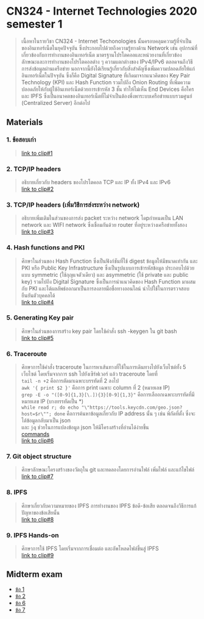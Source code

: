 # CN324 - Internet Technologies 2020 semester 1
> เนื้อหาในรายวิชา CN324 - Internet Techonologies นั้นครอบคลุมความรู้ที่จำเป็นของอินเทอร์เน็ตในยุคปัจจุบัน ซึ่งประกอบไปด้วยถึงความรู้ทางด้าน Network เช่น อุปกรณ์ที่เกี่ยวข้องกับการทำงานของอินเทอร์เน็ต มาตรฐานโปรโตคอลและหน่วยงานที่เกี่ยวข้อง ลักษณะและการทำงานของโปรโตคอลต่าง ๆ ความแตกต่างของ IPv4/IPv6 ตลอดจนถึงวิธีการส่งข้อมูลผ่านเครือข่าย นอกจากนี้ยังได้เรียนรู้เกี่ยวกับสิ่งสำคัญซึ่งเพิ่มความปลอดภัยให้แก่อินเทอร์เน็ตในปัจจุบัน ซึ่งก็คือ Digital Signature ที่เกิดมาจากแนวคิดของ Key Pair Technology (KPI) และ Hash Function รวมไปถึง Onion Routing ที่เพิ่มความปลอดภัยให้กับผู้ใช้อินเทอร์เน็ตด้วยการเข้ารหัส 3 ชั้น ทำให้ไม่เห็น End Devices คือใคร และ IPFS ซึ่งเป็นอนาคตของอินเทอร์เน็ตที่ไม่จำเป็นต้องพึ่งพาระบบเครือข่ายแบบรวมศูนย์ (Centralized Server) อีกต่อไป


## Materials

### 1. ข้อสอบเก่า
> [link to clip#1](https://youtu.be/vAZFbvOROug)

### 2. TCP/IP headers 
> อธิบายเกี่ยวกับ headers ของโปรโตคอล TCP และ IP ทั้ง IPv4 และ IPv6<br>
> [link to clip#2](https://youtu.be/ki53k7tfotc)

### 3. TCP/IP headers (เพิ่มวิธีการส่งระหว่าง network)
> อธิบายเพิ่มเติมในส่วนของการส่ง packet ระหว่าง network โดpกำหนดเป็น LAN network และ WIFI network ซึ่งเชื่อมกันด้วย router ที่อยู่ระหว่างเครือข่ายทั้งสอง <br>
> [link to clip#3](https://youtu.be/7yGRjiYn2CM)

### 4. Hash functions and PKI
> ศึกษาในส่วนของ Hash Function ซึ่งเป็นฟังก์ชันที่ใช้ digest ข้อมูลให้มีขนาดเท่ากัน และ PKI หรือ Public Key Infrastructure ซึ่งเป็นรูปแบบการเข้ารหัสข้อมูล ประกอบไปด้วยแบบ symmetric (ใช้กุญแจตัวเดียว) และ asymmetric (ใช้ private และ public key) รวมไปถึง Digital Signature ซึ่งเป็นการนำแนวคิดของ Hash Function มาผสมกับ PKI และได้ผลลัพธ์ออกมาเป็นการลงลายมือชื่อทางออนไลน์ นำไปใช้ในการตรวจสอบยืนยันตัวบุคคลได้<br>
> [link to clip#4](https://youtu.be/vAZFbvOROug)

### 5. Generating Key pair
> ศึกษาในส่วนของการสร้าง key pair โดยใช้คำสั่ง ssh -keygen ใน git bash<br>
> [link to clip#5](https://youtu.be/DPmdFAXuIBw)

### 6. Traceroute
> ศึกษาการใช้คำสั่ง traceroute ในการหาเส้นทางที่ใช้ในการเดินทางไปยังเว็บไซต์ทั้ง 5 เว็บไซต์ โดยเริ่มจากการ ssh ไปยังเซิร์ฟเวอร์ แล้ว traceroute โดยที่ <br>
> `tail -n +2` คือการตัดมาเฉพาะบรรทัดที่ 2 ลงไป <br>
> `awk '{ print $2 }'` คือการ print เฉพาะ column ที่ 2 (หมายเลข IP) <br>
> `grep -E -o "([0-9]{1,3}[\.]){3}[0-9]{1,3}"` คือการเลืออกเฉพาะบรรทัดที่มีหมายเลข IP (บางทรรทัดเป็น \*) <br>
> `while read r; do echo "\"https://tools.keycdn.com/geo.json?host=$r\""; done` คือการค้นหาข้อมูลเกี่ยวกับ IP address นั้น ๆ เช่น พิกัดที่ตั้ง ซึ่งจะได้ข้อมูลกลับมาเป็น json <br>
> และ `jq` ช่วยในการแปลงข้อมูล json ให้มีโครงสร้างที่อ่านได้ง่ายขึ้น <br>
> [commands](https://github.com/keirace/cn324/blob/master/traceroute)<br>
> [link to clip#6](https://youtu.be/QBNvroTTlDU)

### 7. Git object structure
> ศึกษาลักษณะโครงสร้างของวัตถุใน git และทดลองโดยการอ่านไฟล์ เพิ่มไฟล์ และแก้ไขไฟล์<br>
> [link to clip#7](https://youtu.be/pszhYeB_qZg)

### 8. IPFS
> ศึกษาเกี่ยวกับความหมายของ IPFS การทำงานของ IPFS ข้อดี-ข้อเสีย ตลอดจนถึงวิธีการแก้ปัญหาของข้อเสียนั้น <br>
> [link to clip#8](https://youtu.be/gQ6CjGrtQUg)

### 9. IPFS Hands-on
> ศึกษาการใช้ IPFS โดยเริ่มจากการเชื่อมต่อ และอัพโหลดไฟล์ขึ้นสู่ IPFS <br>
> [link to clip#9](https://youtu.be/ZLe-V6PJXKk)


## Midterm exam
- [ข้อ 1](https://youtu.be/EIPNZAGMSZc)
- [ข้อ 2](https://youtu.be/2rz3v2JLqRU)
- [ข้อ 6](https://youtu.be/Ch9F8j0ZSlI)
- [ข้อ 7](https://youtu.be/lmtC7YhDqrs)
